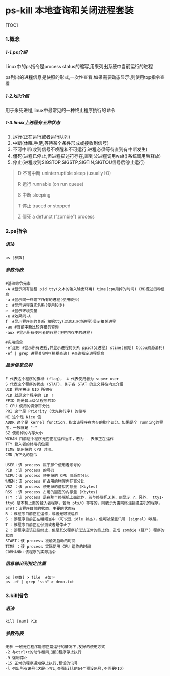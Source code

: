 # ps-kill 本地查询和关闭进程套装

[TOC]

### 1.概念

##### 1-1.ps介绍

Linux中的ps指令是process status的缩写,用来列出系统中当前运行的进程

ps列出的进程信息是快照的形式,一次性查看,如果需要动态显示,则使用top指令查看



##### 1-2.kill介绍

用于杀死进程,linux中最常见的一种终止程序执行的命令



##### 1-3.linux上进程有五种状态

1. 运行(正在运行或者运行队列)
2. 中断(休眠,手足,等待某个条件形成或接收到信号)
3. 不可中断(收到信号不唤醒和不可运行,进程必须等待直到有中断发生)
4. 僵死(进程已停止,但进程描述符存在,直到父进程调用wait()系统调用后释放)
5. 停止(进程收到SIGSTOP,SIGSTP,SIGTIN,SIGTOU信号后停止运行)

> D 不可中断 uninterruptible sleep (usually IO) 
>
> R 运行 runnable (on run queue) 
>
> S 中断 sleeping 
>
> T 停止 traced or stopped 
>
> Z 僵死 a defunct (”zombie”) process 



### 2.ps指令

##### 语法

```shell
ps [参数]
```

##### 参数列表

```shell
#基础命令元素
-A #显示所有进程 pid tty(文本的输入输出环境) time(cpu用掉的时间) CMD概述四种信息
-a #显示同一终端下所有的进程(使用较少)
c  #显示进程真实名称(使用较少)
e  #显示环境变量
-e #效果同-A
f  #显示程序间的关系 根据tty(过滤无环境进程)显示相关进程
-au #当前中断比较详细的咨询
-aux #显示所有使用者的行程(正在内存中的进程)

#实用组合
-ef连用 #显示所有进程,并显示进程的关系 ppid(父进程) stime(日期) C(cpu资源消耗)
-ef | grep 进程关键字(模糊查询) #查询指定进程信息 

```

##### 显示信息说明

```shell
F 代表这个程序的旗标 (flag)， 4 代表使用者为 super user
S 代表这个程序的状态 (STAT)，关于各 STAT 的意义将在内文介绍
UID 程序被该 UID 所拥有
PID 就是这个程序的 ID ！
PPID 则是其上级父程序的ID
C CPU 使用的资源百分比
PRI 这个是 Priority (优先执行序) 的缩写
NI 这个是 Nice 值
ADDR 这个是 kernel function，指出该程序在内存的那个部分。如果是个 running的程序，一般就是 "-"
SZ 使用掉的内存大小
WCHAN 目前这个程序是否正在运作当中，若为 - 表示正在运作
TTY 登入者的终端机位置
TIME 使用掉的 CPU 时间。
CMD 所下达的指令

USER：该 process 属于那个使用者账号的
PID ：该 process 的号码
%CPU：该 process 使用掉的 CPU 资源百分比
%MEM：该 process 所占用的物理内存百分比
VSZ ：该 process 使用掉的虚拟内存量 (Kbytes)
RSS ：该 process 占用的固定的内存量 (Kbytes)
TTY ：该 process 是在那个终端机上面运作，若与终端机无关，则显示 ?，另外， tty1-tty6 是本机上面的登入者程序，若为 pts/0 等等的，则表示为由网络连接进主机的程序。
STAT：该程序目前的状态，主要的状态有
R ：该程序目前正在运作，或者是可被运作
S ：该程序目前正在睡眠当中 (可说是 idle 状态)，但可被某些讯号 (signal) 唤醒。
T ：该程序目前正在侦测或者是停止了
Z ：该程序应该已经终止，但是其父程序却无法正常的终止他，造成 zombie (疆尸) 程序的状态
START：该 process 被触发启动的时间
TIME ：该 process 实际使用 CPU 运作的时间
COMMAND：该程序的实际指令
```



##### 信息输出到指定位置

```
ps [参数] > file  #如下
ps -ef | grep "ssh" > demo.txt
```



### 3.kill指令

##### 语法

```
kill [num] PID
```

##### 参数列表

```shell
无参 一般是在程序能够正常运行的情况下,友好的使用方式
-2 与ctrl+c的动作相同,通知程序停止执行
-9 强制停止
-15 正常的程序通知停止执行,预设的讯号
-l 列出所有讯号(这是小写L,查看kill的64个预设讯号,不需要PID)
```

